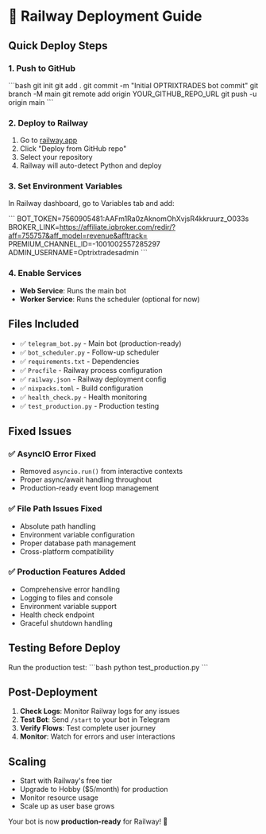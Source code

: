 # 🚀 Railway Deployment Guide

## Quick Deploy Steps

### 1. Push to GitHub
\`\`\`bash
git init
git add .
git commit -m "Initial OPTRIXTRADES bot commit"
git branch -M main
git remote add origin YOUR_GITHUB_REPO_URL
git push -u origin main
\`\`\`

### 2. Deploy to Railway
1. Go to [railway.app](https://railway.app)
2. Click "Deploy from GitHub repo"
3. Select your repository
4. Railway will auto-detect Python and deploy

### 3. Set Environment Variables
In Railway dashboard, go to Variables tab and add:

\`\`\`
BOT_TOKEN=7560905481:AAFm1Ra0zAknomOhXvjsR4kkruurz_O033s
BROKER_LINK=https://affiliate.iqbroker.com/redir/?aff=755757&aff_model=revenue&afftrack=
PREMIUM_CHANNEL_ID=-1001002557285297
ADMIN_USERNAME=Optrixtradesadmin
\`\`\`

### 4. Enable Services
- **Web Service**: Runs the main bot
- **Worker Service**: Runs the scheduler (optional for now)

## Files Included

- ✅ `telegram_bot.py` - Main bot (production-ready)
- ✅ `bot_scheduler.py` - Follow-up scheduler
- ✅ `requirements.txt` - Dependencies
- ✅ `Procfile` - Railway process configuration
- ✅ `railway.json` - Railway deployment config
- ✅ `nixpacks.toml` - Build configuration
- ✅ `health_check.py` - Health monitoring
- ✅ `test_production.py` - Production testing

## Fixed Issues

### ✅ AsyncIO Error Fixed
- Removed `asyncio.run()` from interactive contexts
- Proper async/await handling throughout
- Production-ready event loop management

### ✅ File Path Issues Fixed
- Absolute path handling
- Environment variable configuration
- Proper database path management
- Cross-platform compatibility

### ✅ Production Features Added
- Comprehensive error handling
- Logging to files and console
- Environment variable support
- Health check endpoint
- Graceful shutdown handling

## Testing Before Deploy

Run the production test:
\`\`\`bash
python test_production.py
\`\`\`

## Post-Deployment

1. **Check Logs**: Monitor Railway logs for any issues
2. **Test Bot**: Send `/start` to your bot in Telegram
3. **Verify Flows**: Test complete user journey
4. **Monitor**: Watch for errors and user interactions

## Scaling

- Start with Railway's free tier
- Upgrade to Hobby ($5/month) for production
- Monitor resource usage
- Scale up as user base grows

Your bot is now **production-ready** for Railway! 🎉

